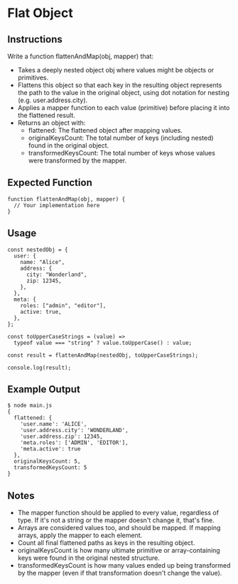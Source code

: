 # Flat Object

## Instructions
Write a function flattenAndMap(obj, mapper) that:

- Takes a deeply nested object obj where values might be objects or primitives.
- Flattens this object so that each key in the resulting object represents the path to the value in the original object, using dot notation for nesting (e.g. user.address.city).
- Applies a mapper function to each value (primitive) before placing it into the flattened result.
- Returns an object with:
  - flattened: The flattened object after mapping values.
  - originalKeysCount: The total number of keys (including nested) found in the original object.
  - transformedKeysCount: The total number of keys whose values were transformed by the mapper.


## Expected Function
```
function flattenAndMap(obj, mapper) {
  // Your implementation here
}
```

## Usage
```
const nestedObj = {
  user: {
    name: "Alice",
    address: {
      city: "Wonderland",
      zip: 12345,
    },
  },
  meta: {
    roles: ["admin", "editor"],
    active: true,
  },
};

const toUpperCaseStrings = (value) =>
  typeof value === "string" ? value.toUpperCase() : value;

const result = flattenAndMap(nestedObj, toUpperCaseStrings);

console.log(result);
```

## Example Output
```
$ node main.js
{
  flattened: {
    'user.name': 'ALICE',
    'user.address.city': 'WONDERLAND',
    'user.address.zip': 12345,
    'meta.roles': ['ADMIN', 'EDITOR'],
    'meta.active': true
  },
  originalKeysCount: 5,
  transformedKeysCount: 5
}
```

## Notes
- The mapper function should be applied to every value, regardless of type. If it's not a string or the mapper doesn't change it, that's fine.
- Arrays are considered values too, and should be mapped. If mapping arrays, apply the mapper to each element.
- Count all final flattened paths as keys in the resulting object.
- originalKeysCount is how many ultimate primitive or array-containing keys were found in the original nested structure.
- transformedKeysCount is how many values ended up being transformed by the mapper (even if that transformation doesn't change the value).
